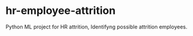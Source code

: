 # hr-employee-attrition
Python ML project for HR attrition, Identifyng possible attrition employees.
